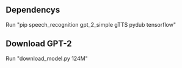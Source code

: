 ## Dependencys

Run "pip speech_recognition gpt_2_simple gTTS pydub tensorflow"

## Download GPT-2

Run "download_model.py 124M"
